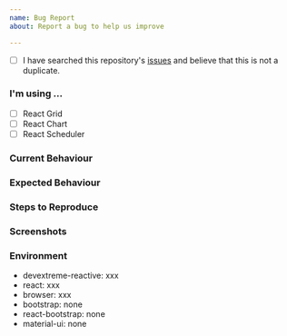 ```yaml
---
name: Bug Report
about: Report a bug to help us improve

---
```


<!--
    We cannot guarantee a quick answer on GitHub.
    If you have an active DevExtreme license, contact us in the Support Center (https://www.devexpress.com/ask)
    for a quicker response.
-->

<!--
    A checked check box should look like this: [x]
-->
- [ ] I have searched this repository's [issues](https://github.com/devexpress/devextreme-reactive/issues) and believe that this is not a duplicate.

### I'm using ...

- [ ] React Grid
- [ ] React Chart
- [ ] React Scheduler

### Current Behaviour
<!-- A detailed description of the problem. For example, I'm always frustrated when [...] -->



### Expected Behaviour
<!-- A detailed description of the expected result. -->



### Steps to Reproduce
<!--
    Provide steps to reproduce the bug. If possible, create a demo illustrating the problem.
-->


### Screenshots
<!-- Use screenshots to Illustrate the problem. -->




### Environment
<!---
    Include as many relevant details about the environment with which you experienced the bug. Leave "none" if you don't have the package in your package.json file.
-->

- devextreme-reactive: xxx
- react: xxx
- browser: xxx
- bootstrap: none
- react-bootstrap: none
- material-ui: none
